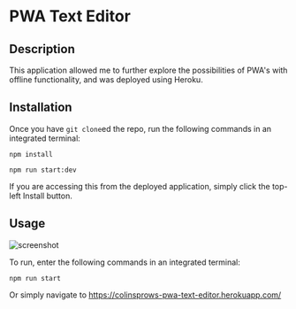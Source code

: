 # PWA Text Editor

## Description

This application allowed me to further explore the possibilities of PWA's with offline functionality, and was deployed using Heroku.

## Installation

Once you have ```git clone```ed the repo, run the following commands in an integrated terminal:

```npm install```

```npm run start:dev```

If you are accessing this from the deployed application, simply click the top-left Install button.

## Usage

![screenshot](JATE-screenshot.png)

To run, enter the following commands in an integrated terminal:

```npm run start```

Or simply navigate to https://colinsprows-pwa-text-editor.herokuapp.com/